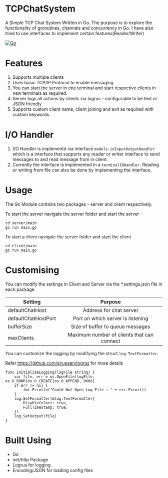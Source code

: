 # TCPChatSystem
A Simple TCP Chat System Written in Go. The purpose is to explore the functionality of goroutines, channels and concurrency in Go. I have also tried to use interfaces to implement certain features(Reader/Writer)

[![Go](https://github.com/ssksameer56/TCPChatSystem/actions/workflows/go.yml/badge.svg)](https://github.com/ssksameer56/TCPChatSystem/actions/workflows/go.yml)


# Features
1. Supports multiple clients
2. Uses basic TCP/IP Protocol to enable messaging
3. You can start the server in one terminal and start respective clients in new terminals as required.
4. Server logs all actions by clients via logrus - configurable to be text or JSON friendly
5. Supports custom client name, client joining and exit as required with custom keywords

# I/O Handler
1. I/O Handler is implementd via interface `models.ioInputOutputHandler` which is a interface that supports any reader or writer interface to send messages to and read message from in client.
2. Currently the interface is implemented in a `terminalIOHandler`. Reading or writing from file can also be done by implementing the interface.

# Usage

The Go Module contains two packages - server and client respectively.

To start the server navigate the server folder and start the server

```
cd server/main
go run main.go
```


To start a client navigate the server folder and start the client

```
cd client/main
go run main.go
```

# Customising

You can modify the settings in Client and Server via the \*.settings.json file in each package

| Setting        | Purpose      |
| ------------- |:-------------:|
| defaultChatHost      | Address for chat server |
| defaultChatHostPort      | Port on which server is listening      |
| bufferSize | Size of buffer to queue messages      |
| maxClients | Maximum number of clients that can connect     |


You can customize the logging by modifying the struct `log.TextFormatter`. 

Refer https://github.com/sirupsen/logrus for more details

```
func InitializeLogging(logFile string) {
	var file, err = os.OpenFile(logFile, os.O_RDWR|os.O_CREATE|os.O_APPEND, 0666)
	if err != nil {
		fmt.Println("Could Not Open Log File : " + err.Error())
	}
	log.SetFormatter(&log.TextFormatter{
		DisableColors: true,
		FullTimestamp: true,
	})
	log.SetOutput(file)
}
```

# Built Using

- Go
- net/http Package
- Logrus for logging
- Encoding/JSON for loading config files
